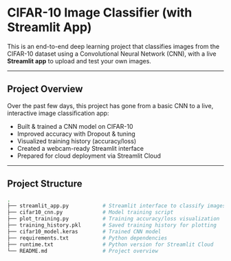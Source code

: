 # CIFAR-10 Image Classifier (with Streamlit App)

This is an end-to-end deep learning project that classifies images from the CIFAR-10 dataset using a Convolutional Neural Network (CNN), with a live **Streamlit app** to upload and test your own images.

---

## Project Overview

Over the past few days, this project has gone from a basic CNN to a live, interactive image classification app:

- Built & trained a CNN model on CIFAR-10
- Improved accuracy with Dropout & tuning
- Visualized training history (accuracy/loss)
- Created a webcam-ready Streamlit interface
- Prepared for cloud deployment via Streamlit Cloud

---

## Project Structure

```bash
.
├── streamlit_app.py           # Streamlit interface to classify images
├── cifar10_cnn.py             # Model training script
├── plot_training.py           # Training accuracy/loss visualization
├── training_history.pkl       # Saved training history for plotting
├── cifar10_model.keras        # Trained CNN model
├── requirements.txt           # Python dependencies
├── runtime.txt                # Python version for Streamlit Cloud
└── README.md                  # Project overview
